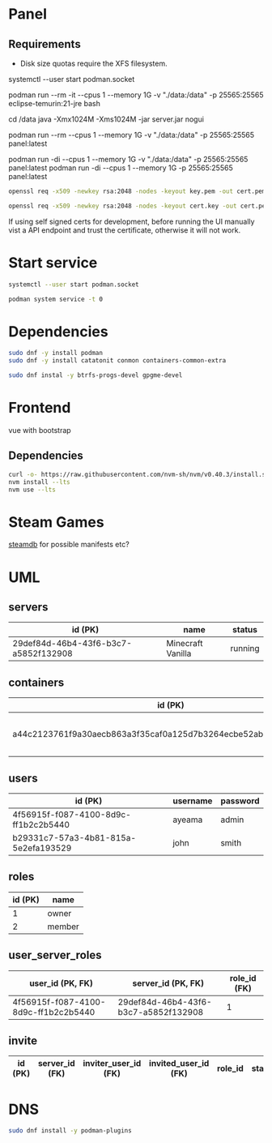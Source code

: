 # Panel

## Requirements

* Disk size quotas require the XFS filesystem.


systemctl --user start podman.socket


podman run --rm -it --cpus 1 --memory 1G -v "./data:/data" -p 25565:25565 eclipse-temurin:21-jre bash

cd /data
java -Xmx1024M -Xms1024M -jar server.jar nogui


podman run --rm --cpus 1 --memory 1G -v "./data:/data" -p 25565:25565 panel:latest

podman run -di --cpus 1 --memory 1G -v "./data:/data" -p 25565:25565 panel:latest
podman run -di --cpus 1 --memory 1G -p 25565:25565 panel:latest

```sh
openssl req -x509 -newkey rsa:2048 -nodes -keyout key.pem -out cert.pem -days 365 -subj "/CN=localhost"

openssl req -x509 -newkey rsa:2048 -nodes -keyout cert.key -out cert.pem -days 365 -subj "/CN=panel.ayeama.com" --addext "subjectAltName=DNS:panel.ayeama.com"
```

If using self signed certs for development, before running the UI manually vist a API endpoint and trust the certificate, otherwise it will not work.


# Start service

```sh
systemctl --user start podman.socket

podman system service -t 0
```

# Dependencies

```sh
sudo dnf -y install podman
sudo dnf -y install catatonit conmon containers-common-extra

sudo dnf instal -y btrfs-progs-devel gpgme-devel
```


# Frontend

vue with bootstrap

## Dependencies

```sh
curl -o- https://raw.githubusercontent.com/nvm-sh/nvm/v0.40.3/install.sh | bash
nvm install --lts
nvm use --lts
```

# Steam Games

[steamdb](https://steamdb.info) for possible manifests etc?


# UML

## servers

| id (PK) | name | status |
| --- | --- | --- |
| 29def84d-46b4-43f6-b3c7-a5852f132908 | Minecraft Vanilla | running |

## containers

| id (PK) | name | status | server_id (FK) |
| --- | --- | --- | --- |
| a44c2123761f9a30aecb863a3f35caf0a125d7b3264ecbe52aba031dbe5db110 | lucid_boyd | running | 29def84d-46b4-43f6-b3c7-a5852f132908 |

## users

| id (PK) | username | password |
| --- | --- | --- |
| 4f56915f-f087-4100-8d9c-ff1b2c2b5440 | ayeama | admin |
| b29331c7-57a3-4b81-815a-5e2efa193529 | john | smith |

## roles

| id (PK) | name |
| --- | --- |
| 1 | owner |
| 2 | member |

## user_server_roles

| user_id (PK, FK) | server_id (PK, FK) | role_id (FK) |
| --- | --- | --- |
| 4f56915f-f087-4100-8d9c-ff1b2c2b5440 | 29def84d-46b4-43f6-b3c7-a5852f132908 | 1 |

## invite

| id (PK) | server_id (FK) | inviter_user_id (FK) | invited_user_id (FK) | role_id | status | invited_date | accepted_date |
| --- | --- | --- | --- | --- | --- | --- | --- |


# DNS

```sh
sudo dnf install -y podman-plugins
```
